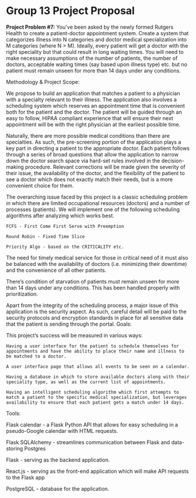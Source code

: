 # Group 13 Project Proposal
**Project Problem #7:** 
You've been asked by the newly formed Rutgers Health to create a patient-doctor appointment system. Create a system that categorizes illness into N categories and doctor medical specialization into M categories (where N > M). Ideally, every patient will get a doctor with the right speciality but that could result in long waiting times.  You will need to make necessary assumptions of the number of patients, the number of doctors, acceptable waiting times (say based upon illness type) etc. but no patient must remain unseen for more than 14 days under any conditions.  

Methodology & Project Scope:

We propose to build an application that matches a patient to a physician with a specialty relevant to their illness. 
The application also involves a scheduling system which reserves an appointment time that is convenient both for the patient and the doctor.
The patient will be guided through an easy to follow, HIPAA compliant experience that will ensure their next appointment will be with the right physician at the earliest possible time.

Naturally, there are more possible medical conditions than there are specialties. 
As such, the pre-screening portion of the application plays a key part in directing a patient to the appropriate doctor. 
Each patient follows through a series of broad questions that allow the application to narrow down the doctor search space via hard-set rules involved in the decision-making procedure. 
Relevant corrections will be made given the severity of their issue, the availability of the doctor, and the flexibility of the patient to see a doctor which does not exactly match their needs, but is a more convenient choice for them.

The overarching issue faced by this project is a classic scheduling problem in which there are limited occupational resources (doctors) and a number of processes (patients). We will implement one of the following scheduling algorithms after analyzing which works best. 

    FCFS - First Come First Serve with Preemption

    Round Robin - Fixed Time Slice

    Priority Algo - based on the CRITICALITY etc.


The need for timely medical service for those in critical need of it must also be balanced with the availability of doctors (i.e. minimizing their downtime) and the convenience of all other patients.

There’s condition of starvation of patients must remain unseen for more than 14 days under any conditions.  This has been handled properly with prioritization. 



Apart from the integrity of the scheduling process, a major issue of this application is the security aspect. As such, careful detail will be paid to the security protocols and encryption standards in place for all sensitive data that the patient is sending through the portal. 
Goals:

This project’s success will be measured in various ways:

    Having a user interface for the patient to schedule themselves for appointments and have the ability to place their name and illness to be matched to a doctor.

    A user interface page that allows all events to be seen on a calendar.

    Having a database in which to store available doctors along with their speciality type, as well as the current list of appointments.

    Having an intelligent scheduling algorithm which first attempts to match a patient to the specific medical specialization, but leverages availability to ensure that each patient gets a match under 14 days.

Tools:

Flask calendar - a Flask Python API that allows for easy scheduling in a pseudo-Google calendar with HTML requests.

Flask SQLAlchemy - streamlines communication between Flask and data-storing Postgres

Flask - serving as the backend application.

React.js - serving as the front-end application which will make API requests to the Flask app

PostgreSQL - database for the application.

